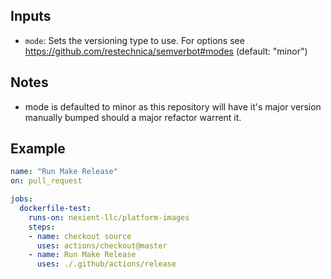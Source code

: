 ## Inputs

* `mode`: Sets the versioning type to use. For options see https://github.com/restechnica/semverbot#modes (default: "minor")

## Notes

* mode is defaulted to minor as this repository will have it's major version manually bumped should a major refactor warrent it.

## Example

```yaml
name: "Run Make Release"
on: pull_request

jobs:
  dockerfile-test:
    runs-on: nexient-llc/platform-images
    steps:
    - name: checkout source
      uses: actions/checkout@master
    - name: Run Make Release
      uses: ./.github/actions/release
```
